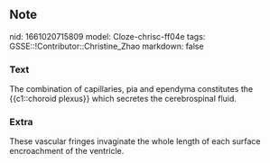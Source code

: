 ## Note
nid: 1661020715809
model: Cloze-chrisc-ff04e
tags: GSSE::!Contributor::Christine_Zhao
markdown: false

### Text
<div>
  <div>
    <div>
      <div>
        The combination of capillaries, pia and ependyma
        constitutes the {{c1::choroid plexus}} which secretes the
        cerebrospinal fluid.
      </div>
    </div>
  </div>
</div>

### Extra
<div>
  <div>
    <div>
      <div>
        These vascular fringes invaginate the whole length of each
        surface encroachment of the ventricle.
      </div>
    </div>
  </div>
</div>
